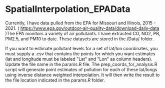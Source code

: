 # SpatialInterpolation_EPAData

Currently, I have data pulled from the EPA for Missouri and Illinois, 2015 - 2021. ( https://www.epa.gov/outdoor-air-quality-data/download-daily-data )The EPA monitors a variety of air pollutants. I have extracted CO, NO2, PB, PM2.5, and PM10 to date. These datasets are stored in the /Data/ folder. 

If you want to estimate pollutant levels for a set of lat/lon coordinates, you must supply a .csv that contains the points for which you want estimates (lat and longitude must be labeled "Lat" and "Lon" as column headers). Update the file name in the params.R file. The prep_coords_for_analysis.R script will generate point estimates of pollution for each of these lat/longs using inverse distance weighted interpolation. It will then write the result to the file location indicated in the params.R folder.
